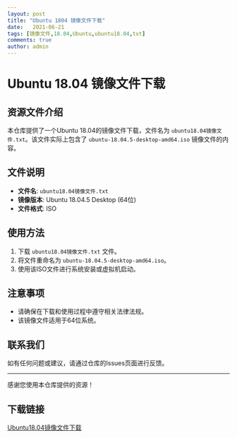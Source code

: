 ```yaml
---
layout: post
title: "Ubuntu 1804 镜像文件下载"
date:   2021-06-21
tags: [镜像文件,18.04,Ubuntu,ubuntu18.04,txt]
comments: true
author: admin
---
```

# Ubuntu 18.04 镜像文件下载

## 资源文件介绍

本仓库提供了一个Ubuntu 18.04的镜像文件下载，文件名为 `ubuntu18.04镜像文件.txt`。该文件实际上包含了 `ubuntu-18.04.5-desktop-amd64.iso` 镜像文件的内容。

## 文件说明

- **文件名**: `ubuntu18.04镜像文件.txt`
- **镜像版本**: Ubuntu 18.04.5 Desktop (64位)
- **文件格式**: ISO

## 使用方法

1. 下载 `ubuntu18.04镜像文件.txt` 文件。
2. 将文件重命名为 `ubuntu-18.04.5-desktop-amd64.iso`。
3. 使用该ISO文件进行系统安装或虚拟机启动。

## 注意事项

- 请确保在下载和使用过程中遵守相关法律法规。
- 该镜像文件适用于64位系统。

## 联系我们

如有任何问题或建议，请通过仓库的Issues页面进行反馈。

---

感谢您使用本仓库提供的资源！

## 下载链接

[Ubuntu18.04镜像文件下载](https://pan.quark.cn/s/4f09d411c566)